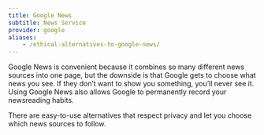 ```yaml
---
title: Google News
subtitle: News Service
provider: google
aliases:
    - /ethical-alternatives-to-google-news/
---
```

Google News is convenient because it combines so many different news sources into one page, but the downside is that Google gets to choose what news you see. If they don’t want to show you something, you’ll never see it. Using Google News also allows Google to permanently record your newsreading habits.

There are easy-to-use alternatives that respect privacy and let you choose which news sources to follow.
